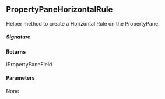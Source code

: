## PropertyPaneHorizontalRule

Helper method to create a Horizontal Rule on the PropertyPane.

##### Signature

#### Returns
IPropertyPaneField<void>

#### Parameters
None

